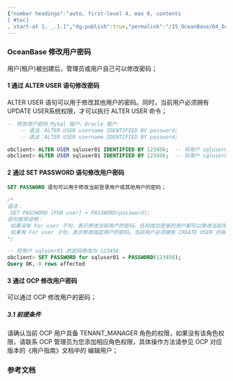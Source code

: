 ```yaml
---
{"number headings":"auto, first-level 4, max 6, contents
{ #toc}
, start-at 1, _.1.1","dg-publish":true,"permalink":"/15_OceanBase/04_OceanBase 安全，高可用，容灾/OceanBase 安全权限/OceanBase 管理用户和权限/OceanBase 修改用户密码/","dgPassFrontmatter":true}
---
```


### OceanBase 修改用户密码
用户(租户)被创建后，管理员或用户自己可以修改密码；

#### 1 通过 ALTER USER 语句修改密码
ALTER USER 语句可以用于修改其他用户的密码。同时，当前用户必须拥有 UPDATE USER系统权限，才可以执行 ALTER USER 命令；

```sql
-- 修改用户密码_MySql 租户，Oracle 租户
	-- 语法：ALTER USER username IDENTIFIED BY password;
	-- 语法：ALTER USER username IDENTIFIED BY password;

obclient> ALTER USER sqluser01 IDENTIFIED BY 123456;  -- 将用户 sqluser01 的密码修改为 123456
obclient> ALTER USER sqluser01 IDENTIFIED BY 123456;  -- 将用户 sqluser01 的密码修改为 123456
```


#### 2 通过 SET PASSWORD 语句修改用户密码
```sql
SET PASSWORD 语句可以用于修改当前登录用户或其他用户的密码；

/*
语法：
 SET PASSWORD [FOR user] = PASSWORD(password);
语句使用说明：
 如果没有 For user 子句，表示修改当前用户的密码。任何成功登录的用户都可以修改当前用户的密码。
 如果有 For user 子句，表示修改指定用户的密码。当前用户必须拥有 CREATE USER 的系统权限，才可以修改指定用户的密码
*/

-- 将用户 sqluser01 的密码修改为 123456
obclient> SET PASSWORD for sqluser01 = PASSWORD(123456);
Query OK, 0 rows affected
```


#### 3 通过 OCP 修改用户密码
可以通过 OCP 修改用户的密码；
##### 3.1 前提条件
请确认当前 OCP 用户具备 TENANT_MANAGER 角色的权限，如果没有该角色权限，请联系 OCP 管理员为您添加相应角色权限，具体操作方法请参见 OCP 对应版本的《用户指南》文档中的 编辑用户；


### 参考文档
